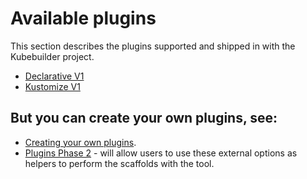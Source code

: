# Available plugins

This section describes the plugins supported and shipped in with the Kubebuilder project.

  - [Declarative V1](declarative-v1.md)
  - [Kustomize V1](kustomize-v1.md)

<aside class="note">

<h1>But you can create your own plugins, see:</h1>

- [Creating your own plugins][create-plugins]. 
- [Plugins Phase 2][plugins-phase-2] - will allow users to use these external options as helpers to perform the scaffolds with the tool.

</aside>

[create-plugins]: creating-plugins.md
[plugins-phase-2]: https://github.com/kubernetes-sigs/kubebuilder/blob/master/designs/extensible-cli-and-scaffolding-plugins-phase-2.md
